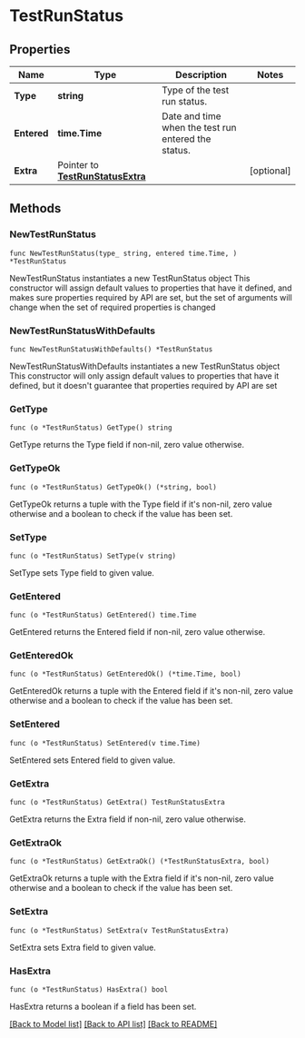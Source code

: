 # TestRunStatus

## Properties

Name | Type | Description | Notes
------------ | ------------- | ------------- | -------------
**Type** | **string** | Type of the test run status. | 
**Entered** | **time.Time** | Date and time when the test run entered the status. | 
**Extra** | Pointer to [**TestRunStatusExtra**](TestRunStatusExtra.md) |  | [optional] 

## Methods

### NewTestRunStatus

`func NewTestRunStatus(type_ string, entered time.Time, ) *TestRunStatus`

NewTestRunStatus instantiates a new TestRunStatus object
This constructor will assign default values to properties that have it defined,
and makes sure properties required by API are set, but the set of arguments
will change when the set of required properties is changed

### NewTestRunStatusWithDefaults

`func NewTestRunStatusWithDefaults() *TestRunStatus`

NewTestRunStatusWithDefaults instantiates a new TestRunStatus object
This constructor will only assign default values to properties that have it defined,
but it doesn't guarantee that properties required by API are set

### GetType

`func (o *TestRunStatus) GetType() string`

GetType returns the Type field if non-nil, zero value otherwise.

### GetTypeOk

`func (o *TestRunStatus) GetTypeOk() (*string, bool)`

GetTypeOk returns a tuple with the Type field if it's non-nil, zero value otherwise
and a boolean to check if the value has been set.

### SetType

`func (o *TestRunStatus) SetType(v string)`

SetType sets Type field to given value.


### GetEntered

`func (o *TestRunStatus) GetEntered() time.Time`

GetEntered returns the Entered field if non-nil, zero value otherwise.

### GetEnteredOk

`func (o *TestRunStatus) GetEnteredOk() (*time.Time, bool)`

GetEnteredOk returns a tuple with the Entered field if it's non-nil, zero value otherwise
and a boolean to check if the value has been set.

### SetEntered

`func (o *TestRunStatus) SetEntered(v time.Time)`

SetEntered sets Entered field to given value.


### GetExtra

`func (o *TestRunStatus) GetExtra() TestRunStatusExtra`

GetExtra returns the Extra field if non-nil, zero value otherwise.

### GetExtraOk

`func (o *TestRunStatus) GetExtraOk() (*TestRunStatusExtra, bool)`

GetExtraOk returns a tuple with the Extra field if it's non-nil, zero value otherwise
and a boolean to check if the value has been set.

### SetExtra

`func (o *TestRunStatus) SetExtra(v TestRunStatusExtra)`

SetExtra sets Extra field to given value.

### HasExtra

`func (o *TestRunStatus) HasExtra() bool`

HasExtra returns a boolean if a field has been set.


[[Back to Model list]](../README.md#documentation-for-models) [[Back to API list]](../README.md#documentation-for-api-endpoints) [[Back to README]](../README.md)


